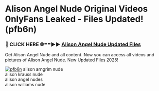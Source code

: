 # Alison Angel Nude Original Videos 0nlyFans Leaked - Files Updated! (pfb6n)

<h3>🔴 CLICK HERE 🌐==►► <a href="https://tinyurl.com/4mcuefdz" rel="nofollow">Alison Angel Nude Updated Files</a></h3>

Get Alison Angel Nude and all content. Now you can access all videos and pictures of Alison Angel Nude. New Updated Files 2025!

[![pfb6n](https://i.imgur.com/StAQSOY.gif)](https://tinyurl.com/4mcuefdz)
alison arngrim nude<br>
alison krauss nude<br>
alison angel nudes<br>
alison williams nude